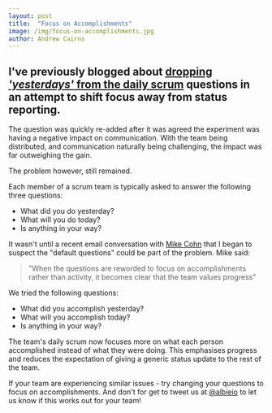 ```yaml
---
layout: post
title:  "Focus on Accomplishments"
image: /img/focus-on-accomplishments.jpg
author: Andrew Cairns
---
```


## I've previously blogged about [dropping _'yesterdays'_ from the daily scrum](http://blog.albie.io/dropping-yesterdays-a-standup-question-experiment) questions in an attempt to shift focus away from status reporting.

The question was quickly re-added after it was agreed the experiment was having a negative impact on communication. With the team being distributed, and communication naturally being challenging, the impact was far outweighing the gain.

The problem however, still remained.

Each member of a scrum team is typically asked to answer the following three questions:

- What did you do yesterday?
- What will you do today?
- Is anything in your way?

It wasn't until a recent email conversation with [Mike Cohn](https://twitter.com/mikewcohn) that I began to suspect the "default questions" could be part of the problem. Mike said:

> "When the questions are reworded to focus on accomplishments rather than activity, it becomes clear that the team values progress"

We tried the following questions:

- What did you accomplish yesterday?
- What will you accomplish today?
- Is anything in your way?

The team's daily scrum now focuses more on what each person accomplished instead of what they were doing. This emphasises progress and reduces the expectation of giving a generic status update to the rest of the team.

If your team are experiencing similar issues - try changing your questions to focus on accomplishments. And don't for get to tweet us at [@albieio](https://twitter.com/albieio) to let us know if this works out for your team!
